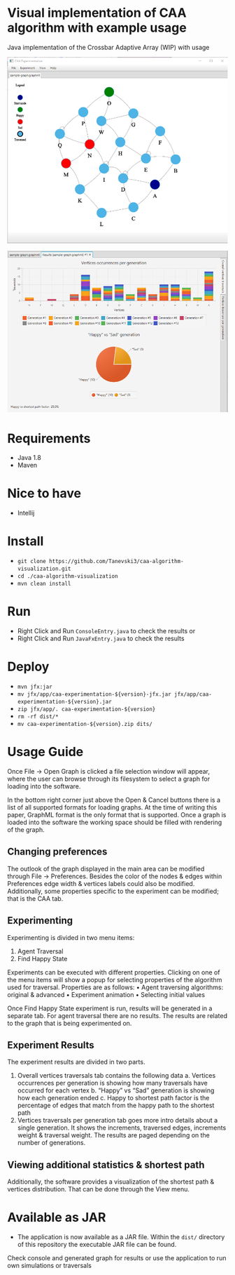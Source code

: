 # Visual implementation of CAA algorithm with example usage
Java implementation of the Crossbar Adaptive Array (WIP) with usage

![screenshot2](https://github.com/Tanevski3/caa-experimentation/blob/master/i2.png)

![screenshot1](https://github.com/Tanevski3/caa-experimentation/blob/master/i1.png)

# Requirements

 - Java 1.8
 - Maven
 
# Nice to have
 - Intellij

# Install
 - `git clone https://github.com/Tanevski3/caa-algorithm-visualization.git`
 - `cd ./caa-algorithm-visualization`
 - `mvn clean install`
 
# Run
 - Right Click and Run `ConsoleEntry.java` to check the results
 or
 - Right Click and Run `JavaFxEntry.java` to check the results
 
# Deploy
 - `mvn jfx:jar`
 - `mv jfx/app/caa-experimentation-${version}-jfx.jar jfx/app/caa-experimentation-${version}.jar`
 - `zip jfx/app/. caa-experimentation-${version}`
 - `rm -rf dist/*`
 - `mv caa-experimentation-${version}.zip dits/`

# Usage Guide

 
Once File -> Open Graph is clicked a file selection window will appear, where the user can browse through its filesystem to select a graph for loading into the software.
 
In the bottom right corner just above the Open & Cancel buttons there is a list of all supported formats for loading graphs. At the time of writing this paper, GraphML format is the only format that is supported. Once a graph is loaded into the software the working space should be filled with rendering of the graph.  

## Changing preferences
The outlook of the graph displayed in the main area can be modified through File -> Preferences. Besides the color of the nodes & edges within Preferences edge width & vertices labels could also be modified. Additionally, some properties specific to the experiment can be modified; that is the CAA tab.
  
## Experimenting
Experimenting is divided in two menu items:
1.	Agent Traversal
2.	Find Happy State
 
Experiments can be executed with different properties. Clicking on one of the menu items will show a popup for selecting properties of the algorithm used for traversal. Properties are as follows:
•	Agent traversing algorithms: original & advanced
•	Experiment animation 
•	Selecting initial values
 
Once Find Happy State experiment is run, results will be generated in a separate tab. For agent traversal there are no results.
The results are related to the graph that is being experimented on.

## Experiment Results
The experiment results are divided in two parts.
1.	Overall vertices traversals tab contains the following data
    a.	Vertices occurrences per generation is showing how many traversals have occurred for each vertex
    b.	“Happy” vs “Sad” generation is showing how each generation ended
    c.	Happy to shortest path factor is the percentage of edges that match from the happy path to the shortest path 
2.	Vertices traversals per generation tab goes more intro details about a single generation. It shows the increments, traversed edges, increments weight & traversal weight. The results are paged depending on the number of generations.

   

## Viewing additional statistics & shortest path
Additionally, the software provides a visualization of the shortest path & vertices distribution. That can be done through the View menu.
 
  

# Available as JAR
 - The application is now available as a JAR file. Within the `dist/` directory of this repository the executable JAR file can be found.

Check console and generated graph for results or use the application to run own simulations or traversals

